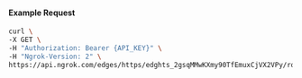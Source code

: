 <!-- Code generated for API Clients. DO NOT EDIT. -->

#### Example Request

```bash
curl \
-X GET \
-H "Authorization: Bearer {API_KEY}" \
-H "Ngrok-Version: 2" \
https://api.ngrok.com/edges/https/edghts_2gsqMMwKXmy90TfEmuxCjVX2VPy/routes/edghtsrt_2gsqMMfQwxoomTEjkvxcJ79NP2c/circuit_breaker
```
